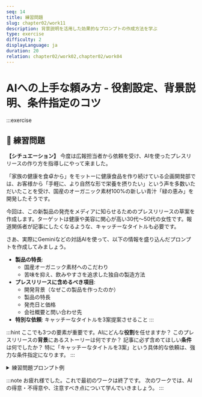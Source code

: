 ```yaml
---
seq: 14
title: 練習問題
slug: chapter02/work11
description: 背景説明を活用した効果的なプロンプトの作成方法を学ぶ
type: exercise
difficulty: 2
displayLanguage: ja
duration: 20
relation: chapter02/work02,chapter02/work04
---
```


# AIへの上手な頼み方 - 役割設定、背景説明、条件指定のコツ

:::exercise

## 📝 練習問題

**【シチュエーション】**
今度は広報担当者から依頼を受け、AIを使ったプレスリリースの作り方を指導しにやって来ました。

「家族の健康を食卓から」をモットーに健康食品を作り続けている企画開発部では、お客様から「手軽に、より自然な形で栄養を摂りたい」という声を多数いただいたことを受け、国産のオーガニック素材100%の新しい青汁「緑の恵み」を開発したそうです。

今回は、この新製品の発売をメディアに知らせるためのプレスリリースの草案を作成します。ターゲットは健康や美容に関心が高い30代〜50代の女性です。報道関係者が記事にしたくなるような、キャッチーなタイトルも必要です。

さあ、実際にGeminiなどの対話AIを使って、以下の情報を盛り込んだプロンプトを作成してみましょう。
* **製品の特長**:
    * 国産オーガニック素材へのこだわり
    * 苦味を抑え、飲みやすさを追求した独自の製造方法
* **プレスリリースに含めるべき項目**:
    * 開発背景（なぜこの製品を作ったのか）
    * 製品の特長
    * 発売日と価格
    * 会社概要と問い合わせ先
* **特別な依頼**: キャッチーなタイトルを3案提案させること
:::

:::hint
ここでも3つの要素が重要です。AIにどんな**役割**を任せますか？ このプレスリリースの**背景**にあるストーリーは何ですか？ 記事に必ず含めてほしい**条件**は何でしたか？ 特に「キャッチーなタイトルを3案」という具体的な依頼は、強力な条件指定になります。
:::

<details><summary>練習問題プロンプト例</summary>

```text
# 役割
あなたは、食品・健康業界のトレンドに詳しい、経験豊富なPRプランナーです。

# 背景
当社は「家族の健康を食卓から」をモッ トーに、安全・安心な食品を提供してきました。近年、健康志向の高まりとともに、お客様からはより手軽に、より自然な形で栄養を摂取したいという声を多数いただいておりました。その声に応えるため、この度、契約農家が栽培した国産オーガニック素材100%の新しい青汁「緑の恵み」を開発し、発売することになりました。

# 条件
- ターゲットは、健康や美容に関心が高い30代〜50代の女性です。
- 報道関係者が記事にしたくなるような、キャッチーなタイトルを3案提案してください。
- 以下の要素を必ず含めてください。
  - 開発背景: なぜこの製品を作ったのか
  - 製品の特長: 国産オーガニック素材へのこだわり、独自の製造方法、味や飲みやすさ
  - 発売日と価格
  - 会社概要と問い合わせ先

上記の役割、背景、条件をすべて満たす、メディア向けのプレスリリースの草案を作成してください。
```

### 📝 練習問題AI回答出力例

（AIによる回答のイメージ）
```text
**【プレスリリース】**

**タイトル案:**
30代〜50代女性へ新提案！「飲む美容液」国産オーガニック青汁で、忙しい毎日に「緑の恵み」を
美容と健康は、我慢しない。「家族の食卓」から生まれた、100%国産オーガニックの進化系青汁「緑の恵み」新登場
契約農家が育てた「奇跡の青菜」が青汁に。健康と美容に嬉しい「緑の恵み」で、ココロもカラダも満たされる毎日を

メディア各位
国産オーガニック素材100%のこだわり青汁「緑の恵み」新発売

株式会社〇〇（本社：〇〇、代表取締役：〇〇）は、「家族の健康を食卓から」をモットーに、契約農家が丹精込めて栽培した国産オーガニック素材のみを使用した新しい青汁「緑の恵み」を、〇〇年〇〇月〇〇日より販売開始いたします。

開発背景：手軽で安心な健康習慣を届けたい
近年、健康や美容への関心が高まる一方で、「忙しくて食事がおろそかになりがち」「サプリメントは添加物が気になる」といった声が寄せられていました。当社は、創業以来培ってきた「安心・安全な食」へのこだわりを活かし、お客様がより手軽に、より自然な形で栄養を摂取できる製品を届けたいと考えました。そこで、長年の研究開発を経て、契約農家が育てる国産オーガニック素材を贅沢に使用した、新しい青汁の開発に至りました。

製品特長：自然の恵みと独自製法が生み出す、上質な一杯
国産オーガニック素材100%へのこだわり： 契約農家が農薬や化学肥料を使わずに育てた、生命力あふれる大麦若葉やケールを厳選して使用しています。原料の栽培から製造まで、徹底した品質管理を行っています。
独自の「低温スチーム製法」： 熱に弱い酵素やビタミンを壊さないよう、独自の製法でじっくりと時間をかけて粉末化。素材本来の栄養素と風味をそのままに閉じ込めました。
「美味しい」から続けられる： 青汁特有の苦味や青臭さを抑え、ほんのり甘く、すっきりとした飲みやすい味わいを実現しました。水やお湯に溶かすだけでなく、牛乳やヨーグルトに混ぜるなど、様々なアレンジが楽しめます。

製品概要
製品名： 緑の恵み
発売日： 〇〇年〇〇月〇〇日
価格： 〇〇円（税別）
内容量： 〇〇g（〇〇日分）

会社概要と問い合わせ先
会社名： 株式会社〇〇
所在地： 〇〇
代表者： 〇〇
事業内容： 〇〇
ウェブサイト： 〇〇

【本件に関する報道関係者からのお問い合わせ先】
担当者： 〇〇
電話番号： 〇〇
メールアドレス： 〇〇
```
</details>

:::note
お疲れ様でした。これで最初のワークは終了です。
次のワークでは、AIの得意・不得意や、注意すべき点について学んでいきましょう。
:::
